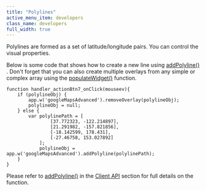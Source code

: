 ```yaml
---
title: "Polylines"
active_menu_item: developers
class_name: developers
full_width: true
---
```



Polylines are formed as a set of latitude/longitude pairs. You can control the visual properties.

Below is some code that shows how to create a new line using [addPolyline()](/developers/user-guide/scripting-apis/client-api/widget-object-functions/advanced-maps/addpolyline) . Don't forget that you can also create multiple overlays from any simple or complex array using the [populateWidget()](/developers/user-guide/product-guide/advanced-important-widgets/google-v3-maps-widget/using-populatewidget) function.

    function handler_actionBtn7_onClick(mouseev){
        if (polylineObj) {
            app.w('googleMapsAdvanced').removeOverlay(polylineObj);
            polylineObj = null;
        } else {
            var polylinePath = [
                    [37.772323, -122.214897],
                    [21.291982, -157.821856],
                    [-18.142599, 178.431],
                    [-27.46758, 153.027892]
                ];
                polylineObj = app.w('googleMapsAdvanced').addPolyline(polylinePath);
        }
    }
   

Please refer to [addPolyline()](/developers/user-guide/scripting-apis/client-api/widget-object-functions/advanced-maps/addpolyline) in the [Client API](/developers/user-guide/scripting-apis/client-api/) section for full details on the function.

